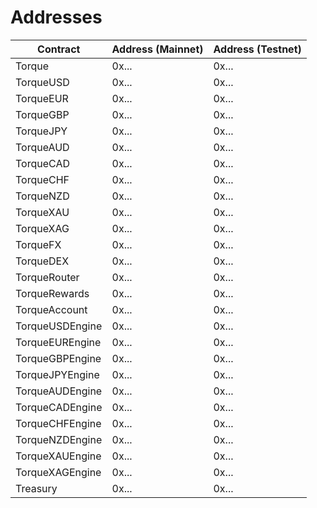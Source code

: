 # Addresses

| Contract | Address (Mainnet) | Address (Testnet) |
|----------|------------------|-------------------|
| Torque | 0x... | 0x... |
| TorqueUSD | 0x... | 0x... |
| TorqueEUR | 0x... | 0x... |
| TorqueGBP | 0x... | 0x... |
| TorqueJPY | 0x... | 0x... |
| TorqueAUD | 0x... | 0x... |
| TorqueCAD | 0x... | 0x... |
| TorqueCHF | 0x... | 0x... |
| TorqueNZD | 0x... | 0x... |
| TorqueXAU | 0x... | 0x... |
| TorqueXAG | 0x... | 0x... |
| TorqueFX | 0x... | 0x... |
| TorqueDEX | 0x... | 0x... |
| TorqueRouter | 0x... | 0x... |
| TorqueRewards | 0x... | 0x... |
| TorqueAccount | 0x... | 0x... |
| TorqueUSDEngine | 0x... | 0x... |
| TorqueEUREngine | 0x... | 0x... |
| TorqueGBPEngine | 0x... | 0x... |
| TorqueJPYEngine | 0x... | 0x... |
| TorqueAUDEngine | 0x... | 0x... |
| TorqueCADEngine | 0x... | 0x... |
| TorqueCHFEngine | 0x... | 0x... |
| TorqueNZDEngine | 0x... | 0x... |
| TorqueXAUEngine | 0x... | 0x... |
| TorqueXAGEngine | 0x... | 0x... |
| Treasury | 0x... | 0x... |